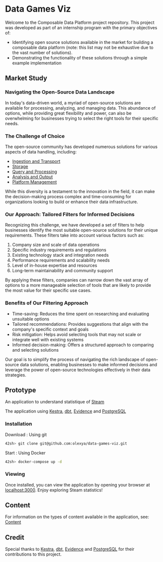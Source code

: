 # Data Games Viz

Welcome to the Composable Data Platform project repository. This project was developed as part of an internship program with the primary objectives of:
- Identifying open source solutions available in the market for building a composable data platform (note: this list may not be exhaustive due to the vast number of solutions).
- Demonstrating the functionality of these solutions through a simple example implementation

## Market Study

### Navigating the Open-Source Data Landscape
In today's data-driven world, a myriad of open-source solutions are available for processing, analyzing, and managing data. This abundance of options, while providing great flexibility and power, can also be overwhelming for businesses trying to select the right tools for their specific needs.

### The Challenge of Choice
The open-source community has developed numerous solutions for various aspects of data handling, including:
- [Ingestion and Transport](docs/architecture/01.ingestion_and_transport.md)
- [Storage](docs/architecture/02.storage.md)
- [Query and Processing](docs/architecture/03.query_and_processing.md)
- [Analysis and Output](docs/architecture/04.analysis_and_output.md)
- [Platform Management](docs/architecture/05.platform_management.md)

While this diversity is a testament to the innovation in the field, it can make the decision-making process complex and time-consuming for organizations looking to build or enhance their data infrastructure.

### Our Approach: Tailored Filters for Informed Decisions
Recognizing this challenge, we have developed a set of filters to help businesses identify the most suitable open-source solutions for their unique requirements. These filters take into account various factors such as:
1. Company size and scale of data operations
2. Specific industry requirements and regulations
3. Existing technology stack and integration needs
4. Performance requirements and scalability needs
5. Level of in-house expertise and resources
6. Long-term maintainability and community support

By applying these filters, companies can narrow down the vast array of options to a more manageable selection of tools that are likely to provide the most value for their specific use cases.

### Benefits of Our Filtering Approach

- Time-saving: Reduces the time spent on researching and evaluating unsuitable options
- Tailored recommendations: Provides suggestions that align with the company's specific context and goals
- Risk mitigation: Helps avoid selecting tools that may not scale or integrate well with existing systems
- Informed decision-making: Offers a structured approach to comparing and selecting solutions

Our goal is to simplify the process of navigating the rich landscape of open-source data solutions, enabling businesses to make informed decisions and leverage the power of open-source technologies effectively in their data strategies.

## Prototype
An application to understand statistique of [Steam](https://store.steampowered.com)

The application using [Kestra](https://kestra.io), [dbt](https://www.getdbt.com), [Evidence](https://evidence.dev) and [PostgreSQL](postgresql.org/)

### Installation
Download : Using git
```sh
42sh> git clone git@github.com:olexya/data-games-viz.git
```
Start : Using Docker
```sh
42sh> docker-compose up -d
```

### Viewing
Once installed, you can view the application by opening your browser at [localhost:3000](localhost:3000). Enjoy exploring Steam statistics!

## Content
For information on the types of content available in the application, see:
[Content](docs/content.md)

## Credit
Special thanks to [Kestra](https://kestra.io), [dbt](https://www.getdbt.com), [Evidence](https://evidence.dev) and [PostgreSQL](postgresql.org/) for their contributions to this project.
